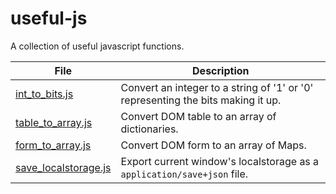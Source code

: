 # useful-js
A collection of useful javascript functions.

File | Description
---- | -----------
[int_to_bits.js](./int_to_bits.js) | Convert an integer to a string of '1' or '0' representing the bits making it up.
[table_to_array.js](./table_to_array.js) | Convert DOM table to an array of dictionaries.
[form_to_array.js](./form_to_array.js) | Convert DOM form to an array of Maps.
[save_localstorage.js](./save_localstorage.js) | Export current window's localstorage as a `application/save+json` file.
